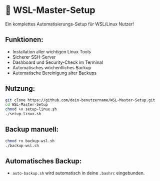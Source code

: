 # 🚀 WSL-Master-Setup

Ein komplettes Automatisierungs-Setup für WSL/Linux Nutzer!

## Funktionen:
- Installation aller wichtigen Linux Tools
- Sicherer SSH-Server
- Dashboard und Security-Check im Terminal
- Automatisches wöchentliches Backup
- Automatische Bereinigung alter Backups

## Nutzung:

```bash
git clone https://github.com/dein-benutzername/WSL-Master-Setup.git
cd WSL-Master-Setup
chmod +x setup-linux.sh
./setup-linux.sh
```

## Backup manuell:

```bash
chmod +x backup-wsl.sh
./backup-wsl.sh
```

## Automatisches Backup:

- `auto-backup.sh` wird automatisch in deine `.bashrc` eingebunden.
